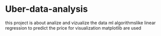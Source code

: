 # Uber-data-analysis
this project is about analize and vizualize the data
ml algorithmslike linear regression to predict the price
for visualization matplotlib are used

